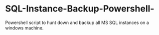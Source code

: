 # SQL-Instance-Backup-Powershell-
Powershell script to hunt down and backup all MS SQL instances on a windows machine.

